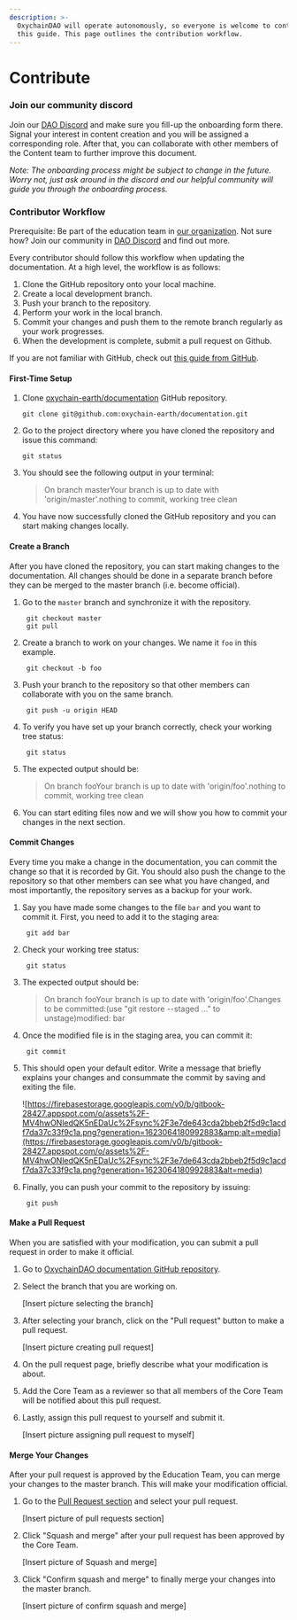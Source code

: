 ```yaml
---
description: >-
  OxychainDAO will operate autonomously, so everyone is welcome to contribute to
  this guide. This page outlines the contribution workflow.
---
```


# Contribute

### Join our community discord

Join our [DAO Discord](https://discord.gg/FGwRKuK7Sm) and make sure you fill-up the onboarding form there. Signal your interest in content creation and you will be assigned a corresponding role. After that, you can collaborate with other members of the Content team to further improve this document.

_Note: The onboarding process might be subject to change in the future. Worry not, just ask around in the discord and our helpful community will guide you through the onboarding process._

### **Contributor Workflow**

Prerequisite: Be part of the education team in [our organization](https://github.com/oxychain-earth/documentation). Not sure how? Join our community in [DAO Discord](https://discord.gg/FGwRKuK7Sm) and find out more.

Every contributor should follow this workflow when updating the documentation. At a high level, the workflow is as follows:

1. Clone the GitHub repository onto your local machine.
2. Create a local development branch.
3. Push your branch to the repository.
4. Perform your work in the local branch.
5. Commit your changes and push them to the remote branch regularly as your work progresses.
6. When the development is complete, submit a pull request on Github.

If you are not familiar with GitHub, check out [this guide from GitHub](https://guides.github.com/activities/hello-world/).

#### **First-Time Setup**

1. Clone [oxychain-earth/documentation](https://github.com/oxychain-earth/documentation) GitHub repository.

   `git clone git@github.com:oxychain-earth/documentation.git`

2. Go to the project directory where you have cloned the repository and issue this command:

   `git status`

3. You should see the following output in your terminal:

   > On branch masterYour branch is up to date with 'origin/master'.nothing to commit, working tree clean

4. You have now successfully cloned the GitHub repository and you can start making changes locally.

#### **Create a Branch**

After you have cloned the repository, you can start making changes to the documentation. All changes should be done in a separate branch before they can be merged to the master branch \(i.e. become official\).

1. Go to the `master` branch and synchronize it with the repository.

   ```text
    git checkout master
    git pull

   ```

2. Create a branch to work on your changes. We name it `foo` in this example.

   ```text
    git checkout -b foo

   ```

3. Push your branch to the repository so that other members can collaborate with you on the same branch.

   ```text
    git push -u origin HEAD

   ```

4. To verify you have set up your branch correctly, check your working tree status:

   ```text
    git status

   ```

5. The expected output should be:

   > On branch fooYour branch is up to date with 'origin/foo'.nothing to commit, working tree clean

6. You can start editing files now and we will show you how to commit your changes in the next section.

#### **Commit Changes**

Every time you make a change in the documentation, you can commit the change so that it is recorded by Git. You should also push the change to the repository so that other members can see what you have changed, and most importantly, the repository serves as a backup for your work.

1. Say you have made some changes to the file `bar` and you want to commit it. First, you need to add it to the staging area:

   ```text
    git add bar

   ```

2. Check your working tree status:

   ```text
    git status

   ```

3. The expected output should be:

   > On branch fooYour branch is up to date with 'origin/foo'.Changes to be committed:\(use "git restore --staged ..." to unstage\)modified: bar

4. Once the modified file is in the staging area, you can commit it:

   ```text
    git commit

   ```

5. This should open your default editor. Write a message that briefly explains your changes and consummate the commit by saving and exiting the file.

   ![https://firebasestorage.googleapis.com/v0/b/gitbook-28427.appspot.com/o/assets%2F-MV4hwONledQK5nEDaUc%2Fsync%2F3e7de643cda2bbeb2f5d9c1acdf7da37c33f9c1a.png?generation=1623064180992883&amp;alt=media](https://firebasestorage.googleapis.com/v0/b/gitbook-28427.appspot.com/o/assets%2F-MV4hwONledQK5nEDaUc%2Fsync%2F3e7de643cda2bbeb2f5d9c1acdf7da37c33f9c1a.png?generation=1623064180992883&alt=media)

6. Finally, you can push your commit to the repository by issuing:

   ```text
    git push

   ```

#### **Make a Pull Request**

When you are satisfied with your modification, you can submit a pull request in order to make it official.

1. Go to [OxychainDAO documentation GitHub repository](https://github.com/oxychain-earth/documentation).
2. Select the branch that you are working on.

   \[Insert picture selecting the branch\]

3. After selecting your branch, click on the "Pull request" button to make a pull request.

   \[Insert picture creating pull request\]

4. On the pull request page, briefly describe what your modification is about.
5. Add the Core Team as a reviewer so that all members of the Core Team will be notified about this pull request.
6. Lastly, assign this pull request to yourself and submit it.

   \[Insert picture assigning pull request to myself\]

#### **Merge Your Changes**

After your pull request is approved by the Education Team, you can merge your changes to the master branch. This will make your modification official.

1. Go to the [Pull Request section](https://github.com/oxychain-earth/documentation/pulls) and select your pull request.

   \[Insert picture of pull requests section\]

2. Click "Squash and merge" after your pull request has been approved by the Core Team.

   \[Insert picture of Squash and merge\]

3. Click "Confirm squash and merge" to finally merge your changes into the master branch.

   \[Insert picture of confirm squash and merge\]

